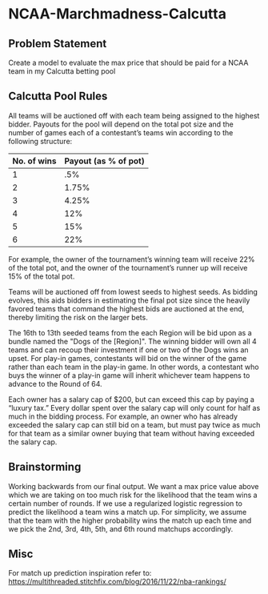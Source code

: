 # NCAA-Marchmadness-Calcutta

## Problem Statement

Create a model to evaluate the max price that should be paid for a NCAA team in my Calcutta betting pool

## Calcutta Pool Rules

All teams will be auctioned off with each team being assigned to the highest bidder. Payouts for the pool will depend on
the total pot size and the number of games each of a contestant’s teams win according to the following structure:

| No. of wins | Payout (as % of pot) |
|-------------|----------------------|
| 1 | .5% |
| 2 | 1.75% |
| 3 | 4.25% |
| 4 | 12% |
| 5 | 15% |
| 6 | 22% |

For example, the owner of the tournament’s winning team will receive 22% of the total pot, and the owner of the
tournament’s runner up will receive 15% of the total pot.

Teams will be auctioned off from lowest seeds to highest seeds. As bidding evolves, this aids bidders in estimating the
final pot size since the heavily favored teams that command the highest bids are auctioned at the end, thereby limiting
the risk on the larger bets.

The 16th to 13th seeded teams from the each Region will be bid upon as a bundle named the &quot;Dogs of the [Region]&quot;.
The winning bidder will own all 4 teams and can recoup their investment if one or two of the Dogs wins an upset.
For play-in games, contestants will bid on the winner of the game rather than each team in the play-in game. In other
words, a contestant who buys the winner of a play-in game will inherit whichever team happens to advance to the
Round of 64.

Each owner has a salary cap of $200, but can exceed this cap by paying a “luxury tax.” Every dollar spent over the salary
cap will only count for half as much in the bidding process. For example, an owner who has already exceeded the salary
cap can still bid on a team, but must pay twice as much for that team as a similar owner buying that team without
having exceeded the salary cap.

## Brainstorming

Working backwards from our final output. We want a max price value above which we are taking on too much risk for the likelihood that the team wins a certain number of rounds. If we use a regularized logistic regression to predict the likelihood a team wins a match up. For simplicity, we assume that the team with the higher probability wins the match up each time and we pick the 2nd, 3rd, 4th, 5th, and 6th round matchups accordingly. 

## Misc

For match up prediction inspiration refer to:
https://multithreaded.stitchfix.com/blog/2016/11/22/nba-rankings/
